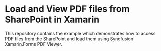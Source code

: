 # Load and View PDF files from SharePoint in Xamarin

This repository contains the example which demonstrates how to access PDF files from the SharePoint and load them using Syncfusion Xamarin.Forms PDF Viewer.
